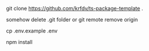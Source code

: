 git clone https://github.com/krfdv/ts-package-template .

somehow delete .git folder or git remote remove origin 

cp .env.example .env

npm install
